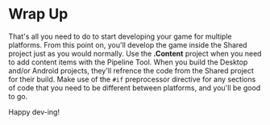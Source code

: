 # Wrap Up
That's all you need to do to start developing your game for multiple platforms.  From this point on, you'll develop the game inside the Shared project just as you would normally.  Use the **.Content** project when you need to add content items with the Pipeline Tool. When you build the Desktop and/or Android projects, they'll refrence the code from the Shared project for their build.  Make use of the `#if` preprocessor directive for any sections of code that you need to be different between platforms, and you'll be good to go.

Happy dev-ing!